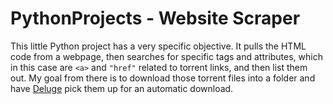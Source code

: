 <h1 id="pythonprojects---website-scraper">PythonProjects - Website Scraper</h1>
<p>This little Python project has a very specific objective. It pulls the HTML code from a webpage, then searches for specific tags and attributes, which in this case are <code>&lt;a&gt;</code> and <code>&quot;href&quot;</code> related to torrent links, and then list them out.
My goal from there is to download those torrent files into a folder and have <a href="https://deluge-torrent.org/">Deluge</a> pick them up for an automatic download.</p>
